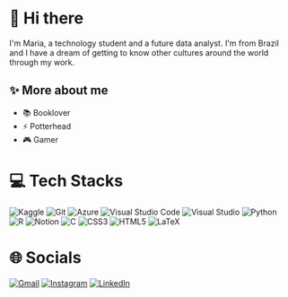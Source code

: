 # 👋 Hi there

I'm Maria, a technology student and a future data analyst. I'm from Brazil and I have a dream of getting to know other cultures around the world through my work.

## ✨ More about me

- 📚 Booklover
- ⚡ Potterhead
- 🎮 Gamer

# 💻 Tech Stacks

![Kaggle](https://img.shields.io/badge/Kaggle-035a7d?style=for-the-badge&logo=kaggle&logoColor=white) ![Git](https://img.shields.io/badge/git-%23F05033.svg?style=for-the-badge&logo=git&logoColor=white) ![Azure](https://img.shields.io/badge/azure-%230072C6.svg?style=for-the-badge&logo=microsoftazure&logoColor=white) ![Visual Studio Code](https://img.shields.io/badge/Visual%20Studio%20Code-0078d7.svg?style=for-the-badge&logo=visual-studio-code&logoColor=white) ![Visual Studio](https://img.shields.io/badge/Visual%20Studio-5C2D91.svg?style=for-the-badge&logo=visual-studio&logoColor=white) ![Python](https://img.shields.io/badge/python-3670A0?style=for-the-badge&logo=python&logoColor=ffdd54) ![R](https://img.shields.io/badge/r-%23276DC3.svg?style=for-the-badge&logo=r&logoColor=white) ![Notion](https://img.shields.io/badge/Notion-%23000000.svg?style=for-the-badge&logo=notion&logoColor=white) ![C](https://img.shields.io/badge/c-%2300599C.svg?style=for-the-badge&logo=c&logoColor=white) ![CSS3](https://img.shields.io/badge/css3-%231572B6.svg?style=for-the-badge&logo=css3&logoColor=white) ![HTML5](https://img.shields.io/badge/html5-%23E34F26.svg?style=for-the-badge&logo=html5&logoColor=white) ![LaTeX](https://img.shields.io/badge/latex-%23008080.svg?style=for-the-badge&logo=latex&logoColor=white)

# 🌐 Socials

[![Gmail](https://img.shields.io/badge/Gmail-D14836?style=for-the-badge&logo=gmail&logoColor=white)](mailto:cardim.natalia@gmail.com) [![Instagram](https://img.shields.io/badge/Instagram-%23E4405F.svg?style=for-the-badge&logo=Instagram&logoColor=white)](https://www.instagram.com/marianatalia2003/) [![LinkedIn](https://img.shields.io/badge/linkedin-%230077B5.svg?style=for-the-badge&logo=linkedin&logoColor=white)](https://www.linkedin.com/in/maria-natalia-cardim/)


<!--
# 📊 GitHub Stats

![Maria's GitHub stats](https://github-readme-stats.vercel.app/api?username=MariaNatalia2003&show_icons=true&theme=tokyonight)

![Top Langs](https://github-readme-stats.vercel.app/api/top-langs/?username=MariaNatalia2003&&theme=tokyonight&hide_border=false&include_all_commits=false&count_private=false&layout=compact)
-->
